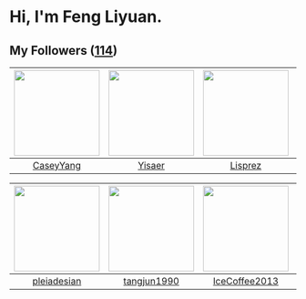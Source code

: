 # Hi, I'm Feng Liyuan.

## My Followers ([114](https://github.com/SunRunAway?tab=followers))

| <img src="https://avatars.githubusercontent.com/u/2445114?v=4" width="150" height="150" /> | <img src="https://avatars.githubusercontent.com/u/13427348?v=4" width="150" height="150" /> | <img src="https://avatars.githubusercontent.com/u/14808551?v=4" width="150" height="150" /> | <img src="https://avatars.githubusercontent.com/u/10383?v=4" width="150" height="150" /> |
| :----------------------------------------------------------------------------------------: | :-----------------------------------------------------------------------------------------: | :-----------------------------------------------------------------------------------------: | :--------------------------------------------------------------------------------------: |
|                          [CaseyYang](https://github.com/CaseyYang)                         |                             [Yisaer](https://github.com/Yisaer)                             |                            [Lisprez](https://github.com/Lisprez)                            |                       [shaobin0604](https://github.com/shaobin0604)                      |

| <img src="https://avatars.githubusercontent.com/u/46620760?v=4" width="150" height="150" /> | <img src="https://avatars.githubusercontent.com/u/7368838?v=4" width="150" height="150" /> | <img src="https://avatars.githubusercontent.com/u/4661589?v=4" width="150" height="150" /> | <img src="https://avatars.githubusercontent.com/u/15995588?v=4" width="150" height="150" /> |
| :-----------------------------------------------------------------------------------------: | :----------------------------------------------------------------------------------------: | :----------------------------------------------------------------------------------------: | :-----------------------------------------------------------------------------------------: |
|                        [pleiadesian](https://github.com/pleiadesian)                        |                        [tangjun1990](https://github.com/tangjun1990)                       |                      [IceCoffee2013](https://github.com/IceCoffee2013)                     |                             [calali](https://github.com/calali)                             |